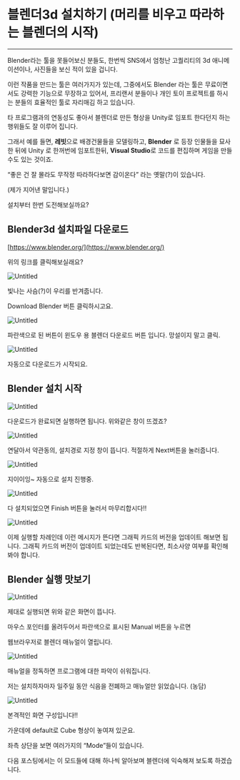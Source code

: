 # 블렌더3d 설치하기 (머리를 비우고 따라하는 블렌더의 시작)

---

Blender라는 툴을 못들어보신 분들도, 한번씩 SNS에서 엄청난 고퀄리티의 3d 애니메이션이나, 사진들을 보신 적이 있을 겁니다.

이런 작품을 만드는 툴은 여러가지가 있는데, 그중에서도 Blender 라는 툴은 무료이면서도 강력한 기능으로 무장하고 있어서, 프리랜서 분들이나 개인 토이 프로젝트를 하시는 분들의 효율적인 툴로 자리매김 하고 있습니다.

타 프로그램과의 연동성도 좋아서 블렌더로 만든 형상을 Unity로 임포트 한다던지 하는 행위들도 잘 이루어 집니다.

그래서 예를 들면, **레빗**으로 배경건물들을 모델링하고, **Blender** 로 등장 인물들을 묘사한 뒤에 Unity 로 한꺼번에 임포트한뒤, **Visual Studio**로 코드를 편집하며 게임을 만들 수도 있는 것이죠.

“좋은 건 잘 몰라도 무작정 따라하다보면 감이온다” 라는 옛말(?)이 있습니다.

(제가 지어낸 말입니다.)

설치부터 한번 도전해보실까요?

## Blender3d 설치파일 다운로드

[https://www.blender.org/](https://www.blender.org/)

위의 링크를 클릭해보실래요?

![Untitled](%E1%84%87%E1%85%B3%E1%86%AF%E1%84%85%E1%85%A6%E1%86%AB%E1%84%83%E1%85%A53d%20ccf85/Untitled.png)

빛나는 사슴(?)이 우리를 반겨줍니다.

Download Blender 버튼 클릭하시고요.

![Untitled](%E1%84%87%E1%85%B3%E1%86%AF%E1%84%85%E1%85%A6%E1%86%AB%E1%84%83%E1%85%A53d%20ccf85/Untitled%201.png)

파란색으로 된 버튼이 윈도우 용 블렌더 다운로드 버튼 입니다. 망설이지 말고 클릭.

![Untitled](%E1%84%87%E1%85%B3%E1%86%AF%E1%84%85%E1%85%A6%E1%86%AB%E1%84%83%E1%85%A53d%20ccf85/Untitled%202.png)

자동으로 다운로드가 시작되요.

## Blender 설치 시작

![Untitled](%E1%84%87%E1%85%B3%E1%86%AF%E1%84%85%E1%85%A6%E1%86%AB%E1%84%83%E1%85%A53d%20ccf85/Untitled%203.png)

다운로드가 완료되면 실행하면 됩니다. 위와같은 창이 뜨겠죠?

![Untitled](%E1%84%87%E1%85%B3%E1%86%AF%E1%84%85%E1%85%A6%E1%86%AB%E1%84%83%E1%85%A53d%20ccf85/Untitled%204.png)

연달아서 약관동의, 설치경로 지정 창이 뜹니다. 적절하게 Next버튼을 눌러줍니다.

![Untitled](%E1%84%87%E1%85%B3%E1%86%AF%E1%84%85%E1%85%A6%E1%86%AB%E1%84%83%E1%85%A53d%20ccf85/Untitled%205.png)

지이이잉~ 자동으로 설치 진행중.

![Untitled](%E1%84%87%E1%85%B3%E1%86%AF%E1%84%85%E1%85%A6%E1%86%AB%E1%84%83%E1%85%A53d%20ccf85/Untitled%206.png)

다 설치되었으면 Finish 버튼을 눌러서 마무리합시다!!

![Untitled](%E1%84%87%E1%85%B3%E1%86%AF%E1%84%85%E1%85%A6%E1%86%AB%E1%84%83%E1%85%A53d%20ccf85/Untitled%207.png)

이제 실행할 차례인데 이런 메시지가 뜬다면 그래픽 카드의 버전을 업데이트 해보면 됩니다. 그래픽 카드의 버전이 업데이트 되었는데도 반복된다면, 최소사양 여부를 확인해봐야 합니다.

## Blender 실행 맛보기

![Untitled](%E1%84%87%E1%85%B3%E1%86%AF%E1%84%85%E1%85%A6%E1%86%AB%E1%84%83%E1%85%A53d%20ccf85/Untitled%208.png)

제대로 실행되면 위와 같은 화면이 뜹니다.

마우스 포인터를 올려두어서 파란색으로 표시된 Manual 버튼을 누르면

웹브라우저로 블렌더 매뉴얼이 열립니다.

![Untitled](%E1%84%87%E1%85%B3%E1%86%AF%E1%84%85%E1%85%A6%E1%86%AB%E1%84%83%E1%85%A53d%20ccf85/Untitled%209.png)

매뉴얼을 정독하면 프로그램에 대한 파악이 쉬워집니다.

저는 설치하자마자 일주일 동안 식음을 전폐하고 매뉴얼만 읽었습니다. (농담)

![Untitled](%E1%84%87%E1%85%B3%E1%86%AF%E1%84%85%E1%85%A6%E1%86%AB%E1%84%83%E1%85%A53d%20ccf85/Untitled%2010.png)

본격적인 화면 구성입니다!!

가운데에 default로 Cube 형상이 놓여져 있군요.

좌측 상단을 보면 여러가지의 “Mode”들이 있습니다.

다음 포스팅에서는 이 모드들에 대해 하나씩 알아보며 블렌더에 익숙해져 보도록 하겠습니다.